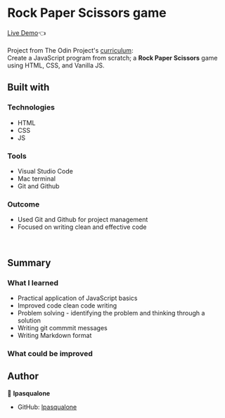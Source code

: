 # Rock Paper Scissors game
[Live Demo](https://lpasqualone.github.io/rock-paper-scissors/)👈<br>
<br>Project from The Odin Project's [curriculum](https://www.theodinproject.com/paths/foundations/courses/foundations/lessons/rock-paper-scissors): <br> 
Create a JavaScript program from scratch; a **Rock Paper Scissors** game using HTML, CSS, and Vanilla JS.

## **Built with**

### Technologies
* HTML
* CSS
* JS

### Tools
* Visual Studio Code
* Mac terminal
* Git and Github

### Outcome
* Used Git and Github for project management
* Focused on writing clean and effective code
<br>

## **Summary**

### What I learned
* Practical application of JavaScript basics
* Improved code clean code writing
* Problem solving - identifying the problem and thinking through a solution 
* Writing git commmit messages
* Writing Markdown format
### What could be improved

## Author
👤 **lpasqualone**
* GitHub: [lpasqualone](https://github.com/lpasqualone)